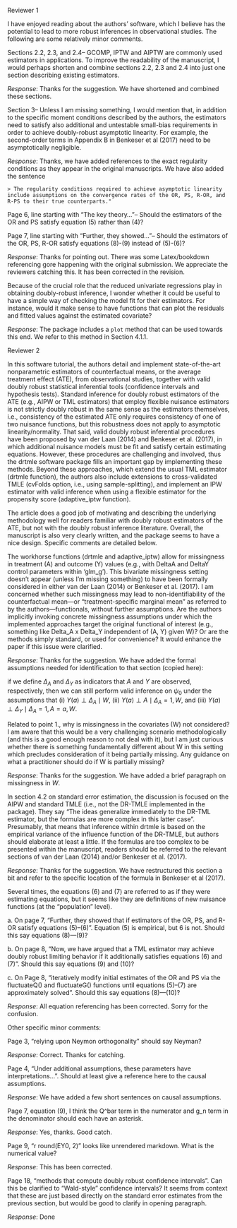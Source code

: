 Reviewer 1

I have enjoyed reading about the authors’ software, which I believe has the potential to lead to more robust inferences in observational studies. The following are some relatively minor comments.

Sections 2.2, 2.3, and 2.4– GCOMP, IPTW and AIPTW are commonly used estimators in applications. To improve the readability of the manuscript, I would perhaps shorten and combine sections 2.2, 2.3 and 2.4 into just one section describing existing estimators.

_Response_: Thanks for the suggestion. We have shortened and combined these sections.

Section 3– Unless I am missing something, I would mention that, in addition to the specific moment conditions described by the authors, the estimators need to satisfy also additional and untestable small-bias requirements in order to achieve doubly-robust asymptotic linearity. For example, the second-order terms in Appendix B in Benkeser et al (2017) need to be asymptotically negligible.

_Response_: Thanks, we have added references to the exact regularity conditions as they appear in the original manuscripts. We have also added the sentence 

	> The regularity conditions required to achieve asymptotic linearity include assumptions on the convergence rates of the OR, PS, R-OR, and R-PS to their true counterparts."

Page 6, line starting with “The key theory…”– Should the estimators of the OR and PS satisfy equation (5) rather than (4)?

Page 7, line starting with “Further, they showed…”– Should the estimators of the OR, PS, R-OR satisfy equations (8)-(9) instead of (5)-(6)?

_Response_: Thanks for pointing out. There was some Latex/bookdown referencing gore happening with the original submission. We appreciate the reviewers catching this. It has been corrected in the revision.

Because of the crucial role that the reduced univariate regressions play in obtaining doubly-robust inference, I wonder whether it could be useful to have a simple way of checking the model fit for their estimators. For instance, would it make sense to have functions that can plot the residuals and fitted values against the estimated covariate?

_Response_: The package includes a `plot` method that can be used towards this end. We refer to this method in Section 4.1.1.

Reviewer 2

In this software tutorial, the authors detail and implement state-of-the-art nonparametric estimators of counterfactual means, or the average treatment effect (ATE), from observational studies, together with valid doubly robust statistical inferential tools (confidence intervals and hypothesis tests). Standard inference for doubly robust estimators of the ATE (e.g., AIPW or TML estimators) that employ flexible nuisance estimators is not strictly doubly robust in the same sense as the estimators themselves, i.e., consistency of the estimated ATE only requires consistency of one of two nuisance functions, but this robustness does not apply to asymptotic linearity/normality. That said, valid doubly robust inferential procedures have been proposed by van der Laan (2014) and Benkeser et al. (2017), in which additional nuisance models must be fit and satisfy certain estimating equations. However, these procedures are challenging and involved, thus the drtmle software package fills an important gap by implementing these methods. Beyond these approaches, which extend the usual TML estimator (drtmle function), the authors also include extensions to cross-validated TMLE (cvFolds option, i.e., using sample-splitting), and implement an IPW estimator with valid inference when using a flexible estimator for the propensity score (adaptive_iptw function).

The article does a good job of motivating and describing the underlying methodology well for readers familiar with doubly robust estimators of the ATE, but not with the doubly robust inference literature. Overall, the manuscript is also very clearly written, and the package seems to have a nice design. Specific comments are detailed below.

The workhorse functions (drtmle and adaptive_iptw) allow for missingness in treatment (A) and outcome (Y) values (e.g., with DeltaA and DeltaY control parameters within ‘glm_g’). This bivariate missingness setting doesn’t appear (unless I’m missing something) to have been formally considered in either van der Laan (2014) or Benkeser et al. (2017). I am concerned whether such missingness may lead to non-identifiability of the counterfactual mean—or “treatment-specific marginal mean” as referred to by the authors—functionals, without further assumptions. Are the authors implicitly invoking concrete missingness assumptions under which the implemented approaches target the original functional of interest (e.g., something like Delta_A x Delta_Y independent of (A, Y) given W)? Or are the methods simply standard, or used for convenience? It would enhance the paper if this issue were clarified.

_Response_: Thanks for the suggestion. We have added the formal assumptions needed for identification to that section (copied here): 

if we define $\Delta_A$ and $\Delta_Y$ as indicators that $A$ and $Y$ are observed, respectively, then we can still perform valid inference on $\psi_0$ under the assumptions that (i) $Y(a) \perp \Delta_A \mid W$, (ii) $Y(a) \perp A \mid \Delta_A = 1, W$, and
(iii) $Y(a) \perp \Delta_Y \mid \Delta_A = 1, A = a, W$.

Related to point 1., why is missingness in the covariates (W) not considered? I am aware that this would be a very challenging scenario methodologically (and this is a good enough reason to not deal with it), but I am just curious whether there is something fundamentally different about W in this setting which precludes consideration of it being partially missing. Any guidance on what a practitioner should do if W is partially missing?

_Response_: Thanks for the suggestion. We have added a brief paragraph on missingness in $W$.

In section 4.2 on standard error estimation, the discussion is focused on the AIPW and standard TMLE (i.e., not the DR-TMLE implemented in the package). They say “The ideas generalize immediately to the DR-TML estimator, but the formulas are more complex in this latter case”. Presumably, that means that inference within drtmle is based on the empirical variance of the influence function of the DR-TMLE, but authors should elaborate at least a little. If the formulas are too complex to be presented within the manuscript, readers should be referred to the relevant sections of van der Laan (2014) and/or Benkeser et al. (2017).

_Response_: Thanks for the suggestion. We have restructured this section a bit and refer to the specific location of the formula in Benkeser et al (2017).

Several times, the equations (6) and (7) are referred to as if they were estimating equations, but it seems like they are definitions of new nuisance functions (at the “population” level).

a. On page 7, “Further, they showed that if estimators of the OR, PS, and R-OR satisfy equations (5)–(6)”. Equation (5) is empirical, but 6 is not. Should this say equations (8)—(9)?

b. On page 8, “Now, we have argued that a TML estimator may achieve doubly robust limiting behavior if it additionally satisfies equations (6) and (7)”. Should this say equations (9) and (10)?

c. On Page 8, “iteratively modify initial estimates of the OR and PS via the fluctuateQ() and fluctuateG() functions until equations (5)–(7) are approximately solved”. Should this say equations (8)—(10)?

_Response_: All equation referencing has been corrected. Sorry for the confusion.

Other specific minor comments:

Page 3, “relying upon Neymon orthogonality” should say Neyman?
	
_Response_: Correct. Thanks for catching.

Page 4, “Under additional assumptions, these parameters have interpretations…”. Should at least give a reference here to the causal assumptions.

_Response_: We have added a few short sentences on causal assumptions.

Page 7, equation (9), I think the Q^bar term in the numerator and g_n term in the denominator should each have an asterisk.

_Response_: Yes, thanks. Good catch.

Page 9, “r round(EY0, 2)” looks like unrendered markdown. What is the numerical value?

_Response_: This has been corrected.

Page 18, “methods that compute doubly robust confidence intervals”. Can this be clarified to “Wald-style” confidence intervals? It seems from context that these are just based directly on the standard error estimates from the previous section, but would be good to clarify in opening paragraph.

_Response_: Done
